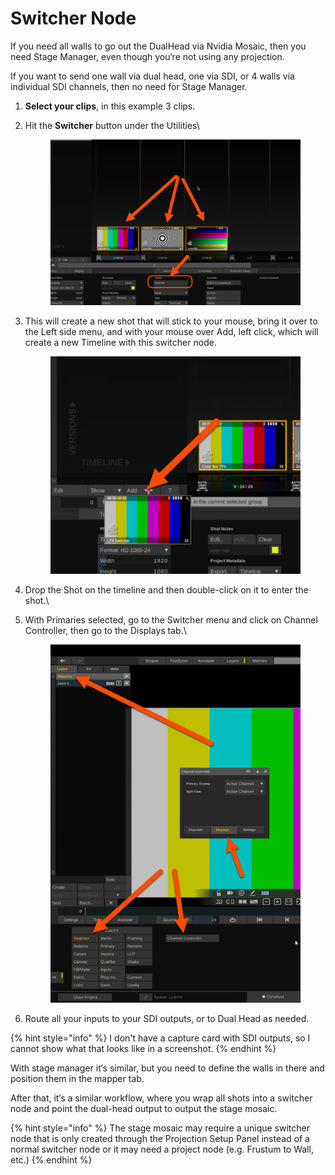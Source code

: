# Switcher Node

If you need all walls to go out the DualHead via Nvidia Mosaic, then you need Stage Manager, even though you‘re not using any projection.

If you want to send one wall via dual head, one via SDI, or 4 walls via individual SDI channels, then no need for Stage Manager.

1. **Select your clips**, in this example 3 clips.
2.  Hit the **Switcher** button under the Utilities\


    <figure><img src="../.gitbook/assets/image (2) (1) (1) (1) (1) (1) (1) (1).png" alt=""><figcaption></figcaption></figure>


3.  This will create a new shot that will stick to your mouse, bring it over to the Left side menu, and with your mouse over Add, left click, which will create a new Timeline with this switcher node.

    <figure><img src="../.gitbook/assets/image (6) (1) (1) (1) (1) (1).png" alt=""><figcaption></figcaption></figure>
4. Drop the Shot on the timeline and then double-click on it to enter the shot.\

5.  With Primaries selected, go to the Switcher menu and click on Channel Controller, then go to the Displays tab.\


    <figure><img src="../.gitbook/assets/image (9) (1) (1) (1).png" alt=""><figcaption></figcaption></figure>


6. Route all your inputs to your SDI outputs, or to Dual Head as needed.

{% hint style="info" %}
I don't have a capture card with SDI outputs, so I cannot show what that looks like in a screenshot.&#x20;
{% endhint %}

With stage manager it‘s similar, but you need to define the walls in there and position them in the mapper tab.&#x20;

After that, it‘s a similar workflow, where you wrap all shots into a switcher node and point the dual-head output to output the stage mosaic.&#x20;

{% hint style="info" %}
The stage mosaic may require a unique switcher node that is only created through the Projection Setup Panel instead of a normal switcher node or it may need a project node (e.g. Frustum to Wall, etc.)
{% endhint %}
